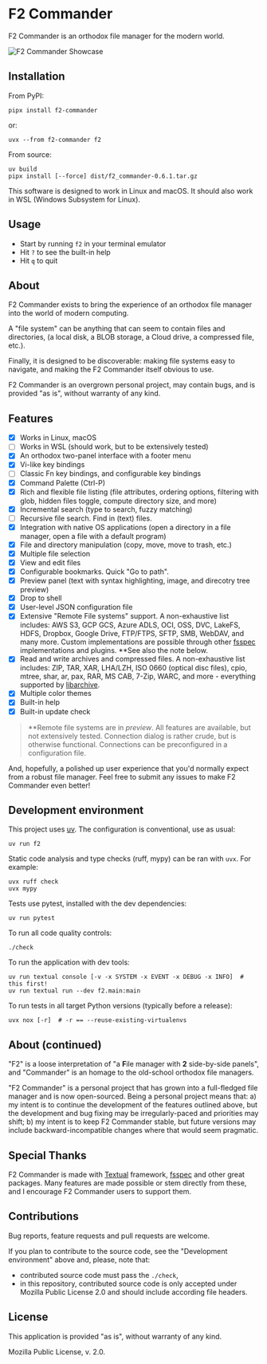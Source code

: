 # F2 Commander

F2 Commander is an orthodox file manager for the modern world.

![F2 Commander Showcase](f2.png "F2 Commander Screenshot")

## Installation

From PyPI:

    pipx install f2-commander

or:

    uvx --from f2-commander f2

From source:

    uv build
    pipx install [--force] dist/f2_commander-0.6.1.tar.gz

This software is designed to work in Linux and macOS. It should also work in
WSL (Windows Subsystem for Linux).

## Usage

 - Start by running `f2` in your terminal emulator
 - Hit `?` to see the built-in help
 - Hit `q` to quit

## About

F2 Commander exists to bring the experience of an orthodox file manager into
the world of modern computing.

A "file system" can be anything that can seem to contain files and directories,
(a local disk, a BLOB storage, a Cloud drive, a compressed file, etc.).

Finally, it is designed to be discoverable: making file systems easy to
navigate, and making the F2 Commander itself obvious to use.

F2 Commander is an overgrown personal project, may contain bugs, and is
provided "as is", without warranty of any kind.

## Features

 - [x] Works in Linux, macOS
 - [ ] Works in WSL (should work, but to be extensively tested)
 - [x] An orthodox two-panel interface with a footer menu
 - [x] Vi-like key bindings
 - [ ] Classic Fn key bindings, and configurable key bindings
 - [x] Command Palette (Ctrl-P)
 - [x] Rich and flexible file listing (file attributes, ordering options,
       filtering with glob, hidden files toggle, compute directory size,
       and more)
 - [x] Incremental search (type to search, fuzzy matching)
 - [ ] Recursive file search. Find in (text) files.
 - [x] Integration with native OS applications (open a directory in a file
       manager, open a file with a default program)
 - [x] File and directory manipulation (copy, move, move to trash, etc.)
 - [x] Multiple file selection
 - [x] View and edit files
 - [x] Configurable bookmarks. Quick "Go to path".
 - [x] Preview panel (text with syntax highlighting, image, and direcotry tree preview)
 - [x] Drop to shell
 - [x] User-level JSON configuration file
 - [x] Extensive "Remote File systems" support. A non-exhaustive list
       includes: AWS S3, GCP GCS, Azure ADLS, OCI, OSS, DVC, LakeFS, HDFS,
       Dropbox, Google Drive, FTP/FTPS, SFTP, SMB, WebDAV, and many more.
       Custom implementations are possible through other
       [fsspec](https://github.com/fsspec/filesystem_spec) implementations and
       plugins. \*\*See also the note below.
 - [x] Read and write archives and compressed files. A non-exhaustive
       list includes: ZIP, TAR, XAR, LHA/LZH, ISO 0660 (optical disc files),
       cpio, mtree, shar, ar, pax, RAR, MS CAB, 7-Zip, WARC, and more -
       everything supported by [libarchive](https://github.com/libarchive/libarchive).
 - [x] Multiple color themes
 - [x] Built-in help
 - [x] Built-in update check

> \*\*Remote file systems are in *preview*. All features are available,
> but not extensively tested. Connection dialog is rather crude, but is
> otherwise functional. Connections can be preconfigured in a configuration
> file.

And, hopefully, a polished up user experience that you'd normally expect from
a robust file manager. Feel free to submit any issues to make F2 Commander
even better!

## Development environment

This project uses [uv](https://docs.astral.sh/uv/). The configuration is
conventional, use as usual:

    uv run f2

Static code analysis and type checks (ruff, mypy) can be ran with `uvx`. For
example:

    uvx ruff check
    uvx mypy

Tests use pytest, installed with the dev dependencies:

    uv run pytest

To run all code quality controls:

    ./check

To run the application with dev tools:

    uv run textual console [-v -x SYSTEM -x EVENT -x DEBUG -x INFO]  # this first!
    uv run textual run --dev f2.main:main

To run tests in all target Python versions (typically before a release):

    uvx nox [-r]  # -r == --reuse-existing-virtualenvs

## About (continued)

"F2" is a loose interpretation of "a **F**ile manager with **2** side-by-side
panels", and "Commander" is an homage to the old-school orthodox file managers.

"F2 Commander" is a personal project that has grown into a full-fledged file
manager and is now open-sourced. Being a personal project means that:
a) my intent is to continue the development of the features outlined above, but
   the development and bug fixing may be irregularly-paced and priorities may
   shift;
b) my intent is to keep F2 Commander stable, but future versions may include
   backward-incompatible changes where that would seem pragmatic.

## Special Thanks

F2 Commander is made with [Textual](https://github.com/textualize/textual/)
framework, [fsspec](https://github.com/fsspec/filesystem_spec) and other great
packages. Many features are made possible or stem directly from these, and I
encourage F2 Commander users to support them.

## Contributions

Bug reports, feature requests and pull requests are welcome.

If you plan to contribute to the source code, see the "Development environment"
above and, please, note that:

 - contributed source code must pass the `./check`,
 - in this repository, contributed source code is only accepted under Mozilla
   Public License 2.0 and should include according file headers.

## License

This application is provided "as is", without warranty of any kind.

Mozilla Public License, v. 2.0.

